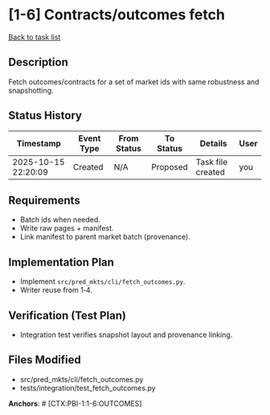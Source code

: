 # [1-6] Contracts/outcomes fetch
[Back to task list](../tasks.md)

## Description
Fetch outcomes/contracts for a set of market ids with same robustness and snapshotting.

## Status History
| Timestamp | Event Type | From Status | To Status | Details | User |
|-----------|------------|-------------|-----------|---------|------|
| 2025-10-15 22:20:09 | Created | N/A | Proposed | Task file created | you |

## Requirements
- Batch ids when needed.
- Write raw pages + manifest.
- Link manifest to parent market batch (provenance).

## Implementation Plan
- Implement `src/pred_mkts/cli/fetch_outcomes.py`.
- Writer reuse from 1‑4.

## Verification (Test Plan)
- Integration test verifies snapshot layout and provenance linking.

## Files Modified
- src/pred_mkts/cli/fetch_outcomes.py
- tests/integration/test_fetch_outcomes.py

**Anchors**: # [CTX:PBI-1:1-6:OUTCOMES]
